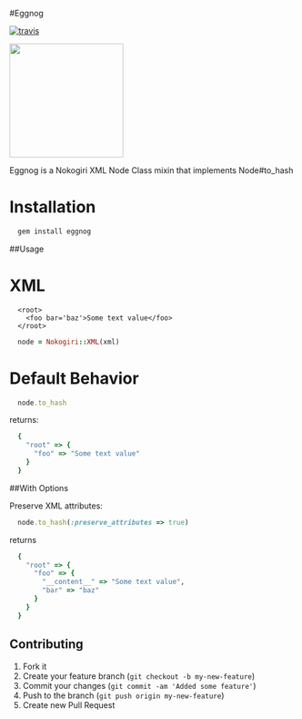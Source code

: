 #Eggnog

[![travis](https://secure.travis-ci.org/rclosner/eggnog.png)](http://travis-ci.org/rclosner/eggnog)

<img src="https://github.com/rclosner/eggnog/raw/master/eggnog.jpg" width="200px" />

Eggnog is a Nokogiri XML Node Class mixin that implements Node#to_hash

Installation
============

```ruby
  gem install eggnog
```

##Usage


XML
===

```
  <root>
    <foo bar='baz'>Some text value</foo>
  </root>
```
    
```ruby
  node = Nokogiri::XML(xml)
```

Default Behavior
================

```ruby
  node.to_hash
```

returns:

```ruby
  {
    "root" => {
      "foo" => "Some text value" 
    } 
  }
```

##With Options

Preserve XML attributes:

```ruby
  node.to_hash(:preserve_attributes => true)
```
returns

```ruby
  { 
    "root" => {
      "foo" => { 
        "__content__" => "Some text value", 
        "bar" => "baz" 
      } 
    } 
  }
```

## Contributing

1. Fork it
2. Create your feature branch (`git checkout -b my-new-feature`)
3. Commit your changes (`git commit -am 'Added some feature'`)
4. Push to the branch (`git push origin my-new-feature`)
5. Create new Pull Request
